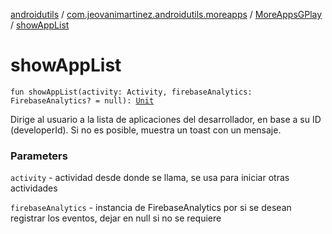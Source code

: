 [androidutils](../../index.md) / [com.jeovanimartinez.androidutils.moreapps](../index.md) / [MoreAppsGPlay](index.md) / [showAppList](./show-app-list.md)

# showAppList

`fun showAppList(activity: Activity, firebaseAnalytics: FirebaseAnalytics? = null): `[`Unit`](https://kotlinlang.org/api/latest/jvm/stdlib/kotlin/-unit/index.html)

Dirige al usuario a la lista de aplicaciones del desarrollador, en base a su ID (developerId).
Si no es posible, muestra un toast con un mensaje.

### Parameters

`activity` - actividad desde donde se llama, se usa para iniciar otras actividades

`firebaseAnalytics` - instancia de FirebaseAnalytics por si se desean registrar los eventos, dejar en null si no se requiere